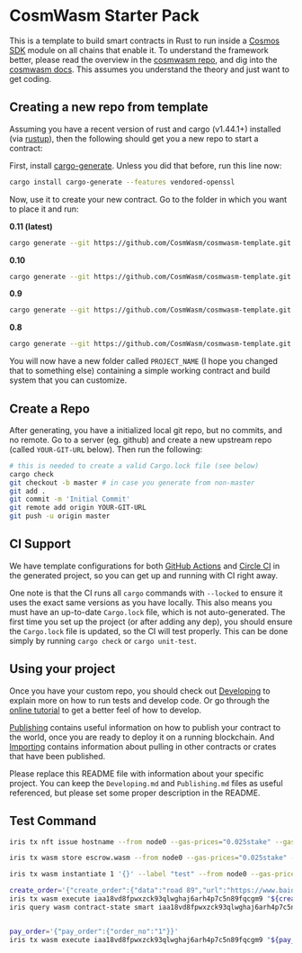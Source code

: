 # CosmWasm Starter Pack

This is a template to build smart contracts in Rust to run inside a
[Cosmos SDK](https://github.com/cosmos/cosmos-sdk) module on all chains that enable it.
To understand the framework better, please read the overview in the
[cosmwasm repo](https://github.com/CosmWasm/cosmwasm/blob/master/README.md),
and dig into the [cosmwasm docs](https://www.cosmwasm.com).
This assumes you understand the theory and just want to get coding.

## Creating a new repo from template

Assuming you have a recent version of rust and cargo (v1.44.1+) installed
(via [rustup](https://rustup.rs/)),
then the following should get you a new repo to start a contract:

First, install
[cargo-generate](https://github.com/ashleygwilliams/cargo-generate).
Unless you did that before, run this line now:

```sh
cargo install cargo-generate --features vendored-openssl
```

Now, use it to create your new contract.
Go to the folder in which you want to place it and run:

**0.11 (latest)**

```sh
cargo generate --git https://github.com/CosmWasm/cosmwasm-template.git --name PROJECT_NAME
```

**0.10**

```sh
cargo generate --git https://github.com/CosmWasm/cosmwasm-template.git --branch 0.10 --name PROJECT_NAME
```

**0.9**

```sh
cargo generate --git https://github.com/CosmWasm/cosmwasm-template.git --branch 0.9 --name PROJECT_NAME
```

**0.8**

```sh
cargo generate --git https://github.com/CosmWasm/cosmwasm-template.git --branch 0.8 --name PROJECT_NAME
```

You will now have a new folder called `PROJECT_NAME` (I hope you changed that to something else)
containing a simple working contract and build system that you can customize.

## Create a Repo

After generating, you have a initialized local git repo, but no commits, and no remote.
Go to a server (eg. github) and create a new upstream repo (called `YOUR-GIT-URL` below).
Then run the following:

```sh
# this is needed to create a valid Cargo.lock file (see below)
cargo check
git checkout -b master # in case you generate from non-master
git add .
git commit -m 'Initial Commit'
git remote add origin YOUR-GIT-URL
git push -u origin master
```

## CI Support

We have template configurations for both [GitHub Actions](.github/workflows/Basic.yml)
and [Circle CI](.circleci/config.yml) in the generated project, so you can
get up and running with CI right away.

One note is that the CI runs all `cargo` commands
with `--locked` to ensure it uses the exact same versions as you have locally. This also means
you must have an up-to-date `Cargo.lock` file, which is not auto-generated.
The first time you set up the project (or after adding any dep), you should ensure the
`Cargo.lock` file is updated, so the CI will test properly. This can be done simply by
running `cargo check` or `cargo unit-test`.

## Using your project

Once you have your custom repo, you should check out [Developing](./Developing.md) to explain
more on how to run tests and develop code. Or go through the
[online tutorial](https://www.cosmwasm.com/docs/getting-started/intro) to get a better feel
of how to develop.

[Publishing](./Publishing.md) contains useful information on how to publish your contract
to the world, once you are ready to deploy it on a running blockchain. And
[Importing](./Importing.md) contains information about pulling in other contracts or crates
that have been published.

Please replace this README file with information about your specific project. You can keep
the `Developing.md` and `Publishing.md` files as useful referenced, but please set some
proper description in the README.

## Test Command

```bash
iris tx nft issue hostname --from node0 --gas-prices="0.025stake" --gas="auto" --gas-adjustment="3" -y --home ./testnet/node0/iriscli/ --keyring-backend file --chain-id test

iris tx wasm store escrow.wasm --from node0 --gas-prices="0.025stake" --gas="auto" --gas-adjustment="1.2" -y --home ./testnet/node0/iriscli/ --keyring-backend file --chain-id test

iris tx wasm instantiate 1 '{}' --label "test" --from node0 --gas-prices="0.025stake" --gas="auto" --gas-adjustment="1.5" -y --home ./testnet/node0/iriscli/ --keyring-backend file --chain-id test

create_order='{"create_order":{"data":"road 89","url":"https://www.baidu.com/","name":"network","denom":"hostname","nft_id":"mengzhiyue2","price":{"denom":"stake","amount":"10"}}}'
iris tx wasm execute iaa18vd8fpwxzck93qlwghaj6arh4p7c5n89fqcgm9 "${create_order}" --from node0 --gas-prices="0.025stake" --gas="auto" --gas-adjustment="3" -y --home ./testnet/node0/iriscli/ --keyring-backend file --chain-id test
iris query wasm contract-state smart iaa18vd8fpwxzck93qlwghaj6arh4p7c5n89fqcgm9 '{"get_order_list":{}}'


pay_order='{"pay_order":{"order_no":"1"}}'
iris tx wasm execute iaa18vd8fpwxzck93qlwghaj6arh4p7c5n89fqcgm9 "${pay_order}" --from test1 --amount="10stake" --gas-prices="0.025stake" --gas="auto" --gas-adjustment="3" -y --home ./testnet/node0/iriscli/ --keyring-backend file --chain-id test


```
